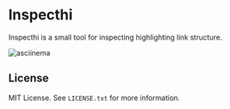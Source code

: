 # Inspecthi
Inspecthi is a small tool for inspecting highlighting link structure.

![asciinema](https://user-images.githubusercontent.com/602961/60667527-add8c300-9ea4-11e9-9558-652ec63f8d96.gif)


## License
MIT License. See `LICENSE.txt` for more information.
